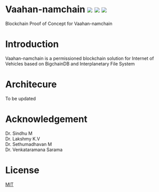 # Vaahan-namchain ![](https://img.shields.io/badge/Project-Nam-ff69b4.svg) ![](https://img.shields.io/badge/Namchain-WIP-Blue.svg) ![](https://img.shields.io/badge/madeby-Ramaguru-blue.svg)

Blockchain Proof of Concept for Vaahan-namchain

# Introduction
Vaahan-namchain is a permissioned blockchain solution for Internet of Vehicles based on BigchainDB and Interplanetary File System

# Architecure
To be updated

# Acknowledgement
Dr. Sindhu M <br/>
Dr. Lakshmy K.V <br/>
Dr. Sethumadhavan M <br/>
Dr. Venkataramana Sarama <br/>

# License

[MIT](https://github.com/ramagururadhakrishnan/NamChain/blob/master/MIT)




